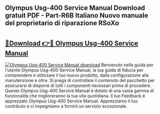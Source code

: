 ## Olympus Usg-400 Service Manual Download gratuit PDF - Part-R6B Italiano Nuovo manuale del proprietario di riparazione RSoXo

# <h2><a href="http://dfbpry.blite.top/?on=Olympus+Usg-400+Service+Manual">🔗Download 👉🔴 Olympus Usg-400 Service Manual</a></h2>

[![Olympus Usg-400 Service Manual download](https://i.imgur.com/lujVjoI.png)](http://dfbpry.blite.top/?on=Olympus+Usg-400+Service+Manual)
Benvenuto nella guida per l'utente Olympus Usg-400 Service Manual, la tua guida di fiducia per comprendere e utilizzare il tuo nuovo prodotto, dalla configurazione alla manutenzione e oltre. Si prega di controllare il contenuto del pacchetto per assicurarsi di disporre di tutti i componenti necessari prima di procedere. Questo Olympus Usg-400 Service Manual è dotato di una vasta gamma di funzionalità che miglioreranno la tua vita quotidiana. Il tuo Feedback è apprezzato Olympus Usg-400 Service Manual. Apprezziamo il tuo contributo e ci impegniamo a fornirti un servizio eccezionale.
